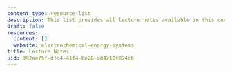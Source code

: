 ```yaml
---
content_type: resource-list
description: This list provides all lecture notes available in this course.
draft: false
resources:
  content: []
  website: electrochemical-energy-systems
title: Lecture Notes
uid: 392ae75f-dfd4-41f4-be28-dd4218f874c6
---
```

